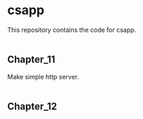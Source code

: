 # csapp
This repository contains the code for csapp.
<br></br>

## Chapter_11
Make simple http server.
<br></br>

## Chapter_12
